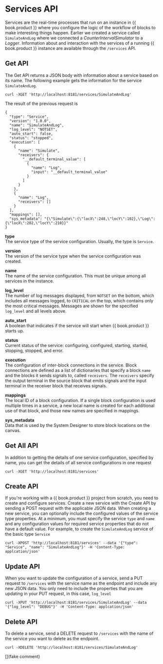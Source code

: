 # Services API

Services are the real-time processes that run on an instance in {{ book.product }} where you configure the logic of the workflow of blocks to make interesting things happen. Earlier we created a service called `SimulateAndLog` where we connected a _CounterIntervalSimulator_ to a _Logger_. Information about and interaction with the services of a running {{ book.product }} instance are available through the `/services` API. 

## Get API

The Get API returns a JSON body with information about a service based on its name. The following example gets the information for the service `SimulateAndLog`.

    curl -XGET 'http://localhost:8181/services/SimulateAndLog'

The result of the previous request is

```
{
  "type": "Service",
  "version": "1.0.0",
  "name": "SimulateAndLog",
  "log_level": "NOTSET",
  "auto_start": false,
  "status": "stopped",
  "execution": [
    {
      "name": "Simulate",
      "receivers": {
        "__default_terminal_value": [
          {
            "name": "Log",
            "input": "__default_terminal_value"
          }
        ]
      }
    },
    {
      "name": "Log",
      "receivers": []
    }
  ],
  "mappings": [],
  "sys_metadata": "{\"Simulate\":{\"locX\":248,\"locY\":102},\"Log\":{\"locX\":202,\"locY\":210}}"
}
```

  **type**<br>The service type of the service configuration. Usually, the type is `Service`.

  **version**<br>The version of the service type when the service configuration was created.

  **name**<br>The name of the service configuration. This must be unique among all services in the instance.

  **log_level**<br>The number of log messages displayed, from `NOTSET` on the bottom, which includes all messages logged, to `CRITICAL` on the top, which contains only the most critical messages. Messages are shown for the specified `log_level` and all levels above.

  **auto_start**<br>A boolean that indicates if the service will start when {{ book.product }} starts up.

  **status**<br>Current status of the service: configuring, configured, starting, started, stopping, stopped, and error.

  **execution**<br>The configuration of inter-block connections in the service. Block connections are defined as a list of dictionaries that specify a block `name` and the blocks it sends signals to, called `receivers`. The `receivers` specify the output terminal in the source block that emits signals and the input terminal in the receiver block that receives signals.

  **mappings**<br>The local ID of a block configuration. If a single block configuration is used multiple times in a service, a new local name is created for each additional use of that block, and those new names are specified in mappings.

  **sys_metadata**<br>Data that is used by the System Designer to store block locations on the canvas.

## Get All API

In addition to getting the details of one service configuration, specified by name, you can get the details of all service configurations in one request

    curl -XGET 'http://localhost:8181/services'

## Create API

If you're working with a {{ book.product }} project from scratch, you need to create and configure services. Create a new service with the Create API by sending a POST request with the applicable JSON data. When creating a new service, you can optionally include the configured values of the service type properties. At a minimum, you must specify the service `type` and `name` and any configuration values for required service properties that do not have a default value. For example, to create the `SimulateAndLog` service of the basic type `Service`

    curl -XPOST 'http://localhost:8181/services' --data '{"type": "Service", "name": "SimulateAndLog"}' -H 'Content-Type: applcation/json'

## Update API

When you want to update the configuration of a service, send a PUT request to `/services` with the service name as the endpoint and include any new JSON data. You only need to include the properties that you are updating in your PUT request, in this case, `log_level`

    curl -XPUT 'http://localhost:8181/services/SimulateAndLog' --data '{"log_level": "DEBUG"}' -H 'Content-Type: applcation/json'

## Delete API

To delete a service, send a DELETE request to `/services` with the name of the service you want to delete as the endpoint.

    curl -XDELETE 'http://localhost:8181/services/SimulateAndLog'
[](fake comment)